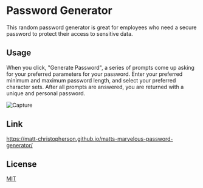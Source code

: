 # Password Generator

This random password generator is great for employees who need a secure password to protect their access to sensitive data. 

## Usage

When you click, "Generate Password", a series of prompts come up asking for your preferred parameters for your password. Enter your preferred minimum and maximum password length, and select your preferred character sets. After all prompts are answered, you are returned with a unique and personal password.

![Capture](https://github.com/Matt-Christopherson/matts-marvelous-password-generator/assets/153093689/c7479747-78b3-41a2-98cd-889e66dbf381)

## Link

https://matt-christopherson.github.io/matts-marvelous-password-generator/

## License

[MIT](https://choosealicense.com/licenses/mit/)
